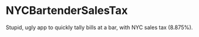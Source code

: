 # NYCBartenderSalesTax

Stupid, ugly app to quickly tally bills at a bar, with NYC sales tax (8.875%).
